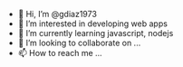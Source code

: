 - 👋 Hi, I’m @gdiaz1973
- 👀 I’m interested in developing web apps
- 🌱 I’m currently learning javascript, nodejs
- 💞️ I’m looking to collaborate on ...
- 📫 How to reach me ...

<!---
gdiaz1973/gdiaz1973 is a ✨ special ✨ repository because its `README.md` (this file) appears on your GitHub profile.
You can click the Preview link to take a look at your changes.
--->
